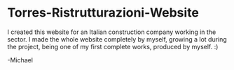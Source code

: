 # Torres-Ristrutturazioni-Website

I created this website for an Italian construction company working in the sector.
I made the whole website completely by myself, growing a lot during the project, being one of my first complete works, produced by myself.
:)

-Michael

